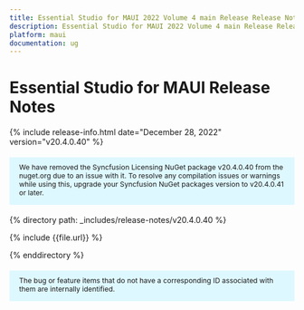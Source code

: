 ```yaml
---
title: Essential Studio for MAUI 2022 Volume 4 main Release Release Notes  
description: Essential Studio for MAUI 2022 Volume 4 main Release Release Notes  
platform: maui
documentation: ug
---
```


# Essential Studio for MAUI Release Notes  

{% include release-info.html date="December 28, 2022"  version="v20.4.0.40" %} 

<style>
#license {
    font-size: .88em!important;
margin-top: 1.5em;     margin-bottom: 1.5em;
    background-color: #def8ff;
    padding: 10px 17px 14px;
}
</style>

<div id="license">
We have removed the Syncfusion Licensing NuGet package v20.4.0.40 from the nuget.org due to an issue with it. To resolve any compilation issues or warnings while using this, upgrade your Syncfusion NuGet packages version to v20.4.0.41 or later.
</div>



{% directory path: _includes/release-notes/v20.4.0.40 %}

{% include {{file.url}} %}

{% enddirectory %}

<div id="license">
The bug or feature items that do not have a corresponding ID associated with them are internally identified.
</div>